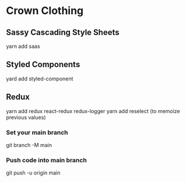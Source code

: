 # Crown Clothing

## Sassy Cascading Style Sheets

yarn add saas

## Styled Components

yard add styled-component

## Redux

yarn add redux react-redux redux-logger
yarn add reselect (to memoize previous values)

### Set your main branch

git branch -M main

### Push code into main branch

git push -u origin main
